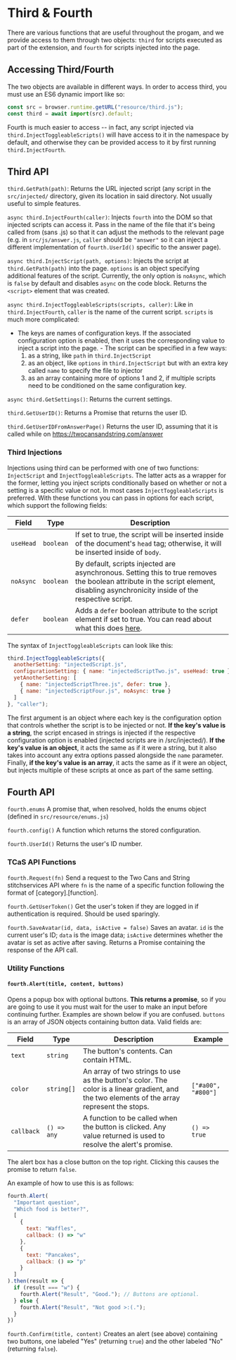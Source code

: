 # Third & Fourth
There are various functions that are useful throughout the progam, and we provide access to them through two objects: `third` for scripts executed as part of the extension, and `fourth` for scripts injected into the page.

## Accessing Third/Fourth
The two objects are available in different ways. In order to access third, you must use an ES6 dynamic import like so:
```js
const src = browser.runtime.getURL("resource/third.js");
const third = await import(src).default;
```
Fourth is much easier to access -- in fact, any script injected via `third.InjectToggleableScripts()` will have access to it in the namespace by default, and otherwise they can be provided access to it by first running `third.InjectFourth`.

## Third API
`third.GetPath(path)`: Returns the URL injected script (any script in the `src/injected/` directory, given its location in said directory. Not usually useful to simple features.

`async third.InjectFourth(caller)`: Injects `fourth` into the DOM so that injected scripts can access it. Pass in the name of the file that it's being called from (sans .js) so that it can adjust the methods to the relevant page (e.g. in `src/js/answer.js`, `caller` should be `"answer"` so it can inject a different implementation of `fourth.UserId()` specific to the answer page).

`async third.InjectScript(path, options)`: Injects the script at `third.GetPath(path)` into the page. `options` is an object specifying additional features of the script. Currently, the only option is `noAsync`, which is `false` by default and disables `async` on the code block. Returns the `<script>` element that was created.

`async third.InjectToggleableScripts(scripts, caller)`: Like in `third.InjectFourth`, `caller` is the name of the current script. `scripts` is much more complicated:
- The keys are names of configuration keys. If the associated configuration option is enabled, then it uses the corresponding value to inject a script into the page. - The script can be specified in a few ways:
  1. as a string, like `path` in `third.InjectScript`
  2. as an object, like `options` in `third.InjectScript` but with an extra key called `name` to specify the file to injector
  3. as an array containing more of options 1 and 2, if multiple scripts need to be conditioned on the same configuration key.

`async third.GetSettings()`: Returns the current settings.

`third.GetUserID()`: Returns a Promise that returns the user ID.

`third.GetUserIDFromAnswerPage()` Returns the user ID, assuming that it is called while on https://twocansandstring.com/answer

### Third Injections
Injections using third can be performed with one of two functions: `InjectScript` and `InjectToggleableScripts`. The latter acts as a wrapper for the former, letting you inject scripts conditionally based on whether or not a setting is a specific value or not. In most cases `InjectToggleableScripts` is preferred. With these functions you can pass in options for each script, which support the following fields:

Field | Type | Description
--- | --- | ---
`useHead` | `boolean` | If set to true, the script will be inserted inside of the document's `head` tag; otherwise, it will be inserted inside of `body`.
`noAsync` | `boolean` | By default, scripts injected are asynchronous. Setting this to true removes the boolean attribute in the script element, disabling asynchronicity inside of the respective script.
`defer` | `boolean` | Adds a `defer` boolean attribute to the script element if set to true. You can read about what this does [here](https://developer.mozilla.org/en-US/docs/Web/HTML/Element/script#defer).

The syntax of `InjectToggleableScripts` can look like this:

```js
third.InjectToggleableScripts({
  anotherSetting: "injectedScript.js",
  configurationSetting: { name: "injectedScriptTwo.js", useHead: true },
  yetAnotherSetting: [
    { name: "injectedScriptThree.js", defer: true },
    { name: "injectedScriptFour.js", noAsync: true }
  ]
}, "caller");
```

The first argument is an object where each key is the configuration option that controls whether the script is to be injected or not. **If the key's value is a string**, the script encased in strings is injected if the respective configuration option is enabled (injected scripts are in /src/injected/). **If the key's value is an object**, it acts the same as if it were a string, but it also takes into account any extra options passed alongside the `name` parameter. Finally, **if the key's value is an array**, it acts the same as if it were an object, but injects multiple of these scripts at once as part of the same setting.

## Fourth API

`fourth.enums` A promise that, when resolved, holds the enums object (defined in `src/resource/enums.js`)

`fourth.config()` A function which returns the stored configuration.

`fourth.UserId()` Returns the user's ID number.

### TCaS API Functions

`fourth.Request(fn)` Send a request to the Two Cans and String stitchservices API where `fn` is the name of a specific function following the format of [category].[function].

`fourth.GetUserToken()` Get the user's token if they are logged in if authentication is required. Should be used sparingly.

`fourth.SaveAvatar(id, data, isActive = false)` Saves an avatar. `id` is the
current user's ID; `data` is the image data; `isActive` determines whether the
avatar is set as active after saving. Returns a Promise containing the response
of the API call.

### Utility Functions

#### `fourth.Alert(title, content, buttons)`
Opens a popup box with optional buttons. **This returns a promise**, so if you are going to use it you must wait for the user to make an input before continuing further. Examples are shown below if you are confused. `buttons` is an array of JSON objects containing button data. Valid fields are:

Field | Type | Description | Example
--- | --- | --- | ---
`text` | `string` | The button's contents. Can contain HTML.
`color` | `string[]` | An array of two strings to use as the button's color. The color is a linear gradient, and the two elements of the array represent the stops. | `["#a00", "#800"]`
`callback` | `() => any` | A function to be called when the button is clicked. Any value returned is used to resolve the alert's promise. | `() => true`

The alert box has a close button on the top right. Clicking this causes the promise to return `false`.

An example of how to use this is as follows:

```js
fourth.Alert(
  "Important question",
  "Which food is better?",
  [
    {
      text: "Waffles",
      callback: () => "w"
    },
    {
      text: "Pancakes",
      callback: () => "p"
    }
  ]
).then(result => {
  if (result === "w") {
    fourth.Alert("Result", "Good."); // Buttons are optional.
  } else {
    fourth.Alert("Result", "Not good >:(.");
  }
})
```

`fourth.Confirm(title, content)` Creates an alert (see above) containing two buttons, one labeled "Yes" (returning `true`) and the other labeled "No" (returning `false`).
